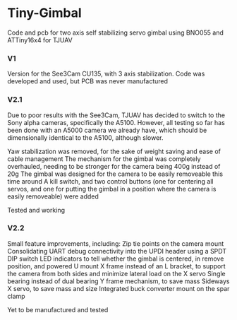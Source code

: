 # Tiny-Gimbal
Code and pcb for two axis self stabilizing servo gimbal using BNO055 and ATTiny16x4 for TJUAV

### V1 
Version for the See3Cam CU135, with 3 axis stabilization. Code was developed and used, but PCB was never manufactured

### V2.1
Due to poor results with the See3Cam, TJUAV has decided to switch to the Sony alpha cameras, specifically the A5100. However, all testing so far has been done with an A5000 camera we already have, which should be dimensionally identical to the A5100, although slower.

Yaw stabilization was removed, for the sake of weight saving and ease of cable management
The mechanism for the gimbal was completely overhauled, needing to be stronger for the camera being 400g instead of 20g
The gimbal was designed for the camera to be easily removeable this time around
A kill switch, and two control buttons (one for centering all servos, and one for putting the gimbal in a position where the camera is easily removeable) were added

Tested and working

### V2.2
Small feature improvements, including:
Zip tie points on the camera mount
Consolidating UART debug connectivity into the UPDI header using a SPDT DIP switch
LED indicators to tell whether the gimbal is centered, in remove position, and powered
U mount X frame instead of an L bracket, to support the camera from both sides and minimize lateral load on the X servo
Single bearing instead of dual bearing Y frame mechanism, to save mass
Sideways X servo, to save mass and size
Integrated buck converter mount on the spar clamp

Yet to be manufactured and tested
